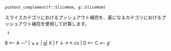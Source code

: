 ```
pushout_complement(f::SliceHom, g::SliceHom)
```

スライスカテゴリにおけるプッシュアウト補完を、基になるカテゴリにおけるプッシュアウト補完を使用して計算します。

```
 f
```

B <– A –-⌝   | ↘ ↙      |  g|  X       | f′   ↓ ↗  ↖ cx  |   D <–- C <–       g′

